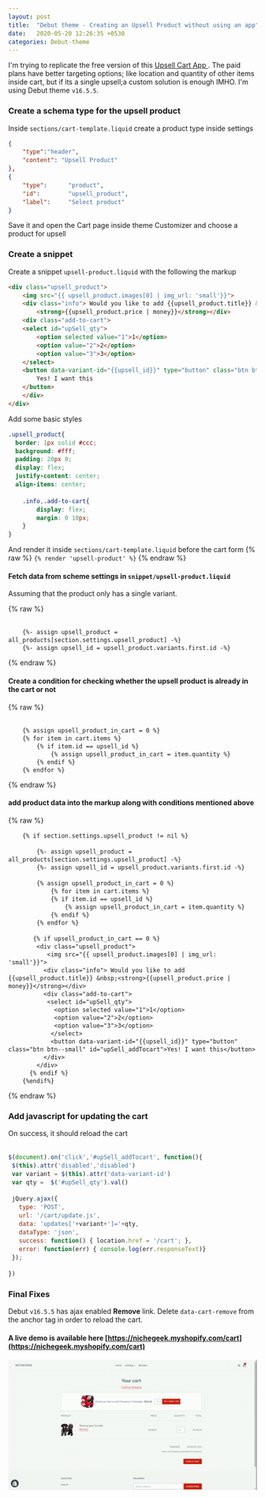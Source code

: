 ```yaml
---
layout: post
title:  "Debut theme - Creating an Upsell Product without using an app"
date:   2020-05-20 12:26:35 +0530
categories: Debut-theme
---
```


I'm trying to replicate the free version of this [ Upsell Cart App ](https://apps.shopify.com/in-cart-upsell). The paid plans have better targeting options; like location and quantity of other items inside cart, but if its a single upsell;a custom solution is enough IMHO. I'm using Debut theme `v16.5.5`. 

### Create a schema type for the upsell product

Inside `sections/cart-template.liquid` create a product type inside settings

``` json
{
    "type":"header",
    "content": "Upsell Product"
},
{
    "type":      "product",
    "id":        "upsell_product",
    "label":     "Select product"
}
```

Save it and open the Cart page inside theme Customizer and choose a product for upsell 

### Create a snippet 

Create a snippet `upsell-product.liquid` with the following the markup
 
``` html
<div class="upsell_product">
    <img src="{{ upsell_product.images[0] | img_url: 'small'}}">
    <div class="info"> Would you like to add {{upsell_product.title}} &nbsp;
        <strong>{{upsell_product.price | money}}</strong></div>
    <div class="add-to-cart">
    <select id="upSell_qty"> 
        <option selected value="1">1</option>
        <option value="2">2</option>
        <option value="3">3</option>
    </select> 
    <button data-variant-id="{{upsell_id}}" type="button" class="btn btn--small" id="upSell_addTocart">
        Yes! I want this
    </button>
    </div>
</div>
 ```
 
Add some basic styles

``` scss
.upsell_product{
  border: 1px solid #ccc;
  background: #fff;
  padding: 20px 0;
  display: flex;
  justify-content: center;
  align-items: center;
  
    .info,.add-to-cart{
        display: flex;
        margin: 0 10px;
    }
}

```
And render it inside `sections/cart-template.liquid`  before the cart form {% raw %} `{% render 'upsell-product' %}`  {% endraw %}

 
#### Fetch data from scheme settings in `snippet/upsell-product.liquid` 
Assuming that the product only has a single variant.

 {% raw %}
``` liquid

    {%- assign upsell_product =  all_products[section.settings.upsell_product] -%}
    {%- assign upsell_id = upsell_product.variants.first.id -%}

```
 {% endraw %}


#### Create a condition for checking whether the upsell product is already in the cart or not

 {% raw %}
``` liquid

    {% assign upsell_product_in_cart = 0 %}
    {% for item in cart.items %}
        {% if item.id == upsell_id %}
            {% assign upsell_product_in_cart = item.quantity %}
        {% endif %}
    {% endfor %}

```
 {% endraw %}


####  add product data into the markup along with conditions mentioned above

 {% raw %}
``` liquid
    {% if section.settings.upsell_product != nil %}

        {%- assign upsell_product =  all_products[section.settings.upsell_product] -%}
        {%- assign upsell_id = upsell_product.variants.first.id -%}
    
        {% assign upsell_product_in_cart = 0 %}
            {% for item in cart.items %}
            {% if item.id == upsell_id %}
                {% assign upsell_product_in_cart = item.quantity %}
            {% endif %}
        {% endfor %}
    	
       {% if upsell_product_in_cart == 0 %}
        <div class="upsell_product">
           <img src="{{ upsell_product.images[0] | img_url: 'small'}}">
          <div class="info"> Would you like to add {{upsell_product.title}} &nbsp;<strong>{{upsell_product.price | money}}</strong></div>
          <div class="add-to-cart">
           <select id="upSell_qty"> 
             <option selected value="1">1</option>
             <option value="2">2</option>
             <option value="3">3</option>
            </select> 
            <button data-variant-id="{{upsell_id}}" type="button" class="btn btn--small" id="upSell_addTocart">Yes! I want this</button>
          </div>
        </div>
      {% endif %}
    {%endif%}
 ```
 {% endraw %}



### Add javascript for updating the cart

On success, it should reload the cart

 ``` javascript

$(document).on('click','#upSell_addTocart', function(){
  $(this).attr('disabled','disabled')
  var variant = $(this).attr('data-variant-id')
  var qty =  $('#upSell_qty').val()

  jQuery.ajax({
    type: 'POST',
    url: '/cart/update.js', 
    data: 'updates['+variant+']='+qty, 
    dataType: 'json',
    success: function() { location.href = '/cart'; },
    error: function(err) { console.log(err.responseText)}
  });

})

```
### Final Fixes

Debut `v16.5.5` has ajax enabled **Remove** link. Delete `data-cart-remove` from the anchor tag in order to reload the cart.


#### A live demo is available here  [https://nichegeek.myshopify.com/cart](https://nichegeek.myshopify.com/cart) 

![working demo](/images/posts/debut-theme-upsell.gif)


